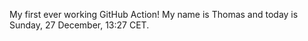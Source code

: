 My first ever working GitHub Action!
My name is Thomas and today is Sunday, 27 December, 13:27 CET. 
